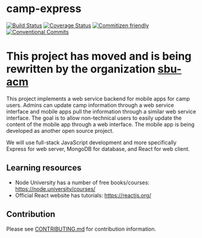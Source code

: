 # camp-express

[![Build Status](https://travis-ci.org/cavatron/camp-express.svg?branch=master)](https://travis-ci.org/cavatron/camp-express)
[![Coverage Status](https://coveralls.io/repos/github/cavatron/camp-express/badge.svg)](https://coveralls.io/github/cavatron/camp-express)
[![Commitizen friendly](https://img.shields.io/badge/commitizen-friendly-brightgreen.svg)](http://commitizen.github.io/cz-cli/)
[![Conventional Commits](https://img.shields.io/badge/Conventional%20Commits-1.0.0-yellow.svg)](https://conventionalcommits.org)

# This project has moved and is being rewritten by the organization [sbu-acm](https://github.com/sbu-acm)

This project implements a web service backend for mobile apps for camp users.
Admins can update camp information through a web service interface and mobile
apps pull the information through a similar web service interface. The goal is
to allow non-technical users to easily update the content of the mobile app
through a web interface. The mobile app is being developed as another open
source project.

We will use full-stack JavaScript development and more specifically Express for
web server, MongoDB for database, and React for web client.

## Learning resources

* Node University has a number of free books/courses: https://node.university/courses/
* Official React website has tutorials: https://reactjs.org/

## Contribution

Please see [CONTRIBUTING.md](https://github.com/cavatron/camp-express/blob/master/CONTRIBUTING.md) for contribution information.
